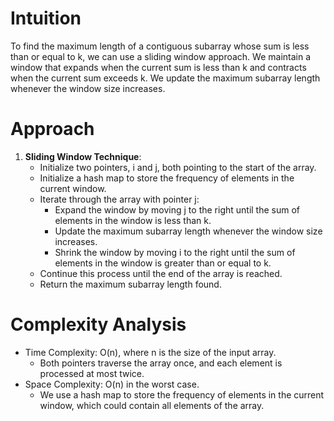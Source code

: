 # Intuition
To find the maximum length of a contiguous subarray whose sum is less than or equal to k, we can use a sliding window approach. We maintain a window that expands when the current sum is less than k and contracts when the current sum exceeds k. We update the maximum subarray length whenever the window size increases.

# Approach
1. **Sliding Window Technique**:
   - Initialize two pointers, i and j, both pointing to the start of the array.
   - Initialize a hash map to store the frequency of elements in the current window.
   - Iterate through the array with pointer j:
     - Expand the window by moving j to the right until the sum of elements in the window is less than k.
     - Update the maximum subarray length whenever the window size increases.
     - Shrink the window by moving i to the right until the sum of elements in the window is greater than or equal to k.
   - Continue this process until the end of the array is reached.
   - Return the maximum subarray length found.

# Complexity Analysis
- Time Complexity: O(n), where n is the size of the input array.
  - Both pointers traverse the array once, and each element is processed at most twice.
- Space Complexity: O(n) in the worst case.
  - We use a hash map to store the frequency of elements in the current window, which could contain all elements of the array.
